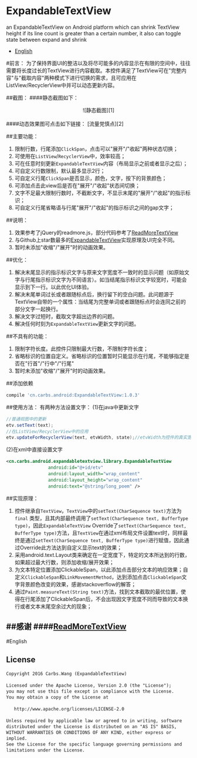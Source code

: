 # ExpandableTextView
an ExpandableTextView on Android platform which can shrink TextView height if its line count is greater than a certain number, it also can toggle state between expand and shrink 

* [English](#english)

#前言：
为了保持界面UI的整洁以及将尽可能多的内容显示在有限的空间中，往往需要将长度过长的TextView进行内容截取。本控件满足了TextView可在"完整内容"与"截取内容"两种模式下进行切换的需求，且可应用在ListView/RecyclerView中并可以动态更新内容。

##截图：
####静态截图如下：
<center>
![静态截图][1]
</center>
<br>
####动态效果图可点击如下链接：
[流量党慎点][2]


##主要功能：
1. 限制行数，行尾添加`ClickSpan`，点击可以"展开"/"收起"两种状态切换；
2. 可使用在`ListView`/`RecyclerView`中，效率较高；
3. 可在任意时刻更新`ExpandableTextView`内容（布局显示之前或者显示之后）；
4. 可自定义行数限制，默认最多显示2行；
5. 可自定义行尾`ClickSpan`是否显示，颜色，文字，按下的背景颜色；
6. 可添加点击此view后是否在"展开"/"收起"状态间切换；
7. 文字不足最大限制行数时，不截断文字，不显示末尾的"展开"/"收起"的指示标识；
8. 可自定义行尾省略语与行尾"展开"/"收起"的指示标识之间的gap文字；

##说明：
1. 效果参考了jQuery的readmore.js，部分代码参考了[ReadMoreTextView][3]
2. 与Github上star数最多的[ExpandableTextView][4]实现原理及UI完全不同。
3. 暂时未添加"收缩"/"展开"时的动画效果。

##优化：
1. 解决末尾显示的指示标识文字与原来文字宽度不一致时的显示问题（如原始文字与行尾指示标识文字为不同语言）。如当结尾指示标识文字较宽时，可能会显示到下一行。以此优化UI体验。
2. 解决末尾单词过长或者跟随标点后，换行留下的空白问题。此问题源于TextView自带的一个属性：当结尾为完整单词或者跟随标点时会连同之前的部分文字一起换行。
3. 解决文字过短时，截取文字超出边界的问题。
4. 解决任何时刻为`ExpandableTextView`更新文字的问题。

##不具有的功能：
1. 限制字符长度。此控件只限制最大行数，不限制字符长度；
2. 省略标识的位置自定义。省略标识的位置暂时只能显示在行尾，不能够指定是否在"行首"/"行中"/"行尾"
3. 暂时未添加"收缩"/"展开"时的动画效果。

##添加依赖
```groovy
compile 'cn.carbs.android:ExpandableTextView:1.0.3'
```

##使用方法：
有两种方法设置文字：
(1)在java中更新文字
```java
//普通视图中的更新
etv.setText(text);
//在ListView/RecyclerView中的应用
etv.updateForRecyclerView(text, etvWidth, state);//etvWidth为控件的真实宽度，state是控件所处的状态，“收缩”/“伸展”状态
```
(2)在xml中直接设置文字
```xml
<cn.carbs.android.expandabletextview.library.ExpandableTextView
                android:id="@+id/etv"
                android:layout_width="wrap_content"
                android:layout_height="wrap_content"
                android:text="@string/long_poem" />
```

##实现原理：
1. 控件继承自`TextView`，`TextView`中的`setText(CharSequence text)`方法为 `final` 类型，且其内部最终调用了`setText(CharSequence text, BufferType type)`，因此`ExpandableTextView` Override了`setText(CharSequence text, BufferType type)`方法，且`TextView`在通过xml布局文件设置text时，同样最终是通过`setText(CharSequence text, BufferType type)`进行赋值，因此通过Override此方法达到自定义显示text的效果；
2. 采用android.text.Layout类来确定在一定宽度下，特定的文本所达到的行数，如果超过最大行数，则添加收缩/展开效果；
3. 为文本特定位置添加ClickableSpan，以此添加点击部分文本的响应效果；自定义`ClickableSpan`和`LinkMovementMethod`，达到添加点击`ClickableSpan`文字背景颜色改变的效果，感谢stackoverflow的解答；
4. 通过`Paint.measureText(String text)`方法，找到文本截取的最优位置，使得在行尾添加了ClickableSpan后，不会出现因文字宽度不同而导致的文本换行或者文本末尾空余过大的现象；


##感谢
####[ReadMoreTextView][3]
---------------------
#English


## License

    Copyright 2016 Carbs.Wang (ExpandableTextView)

    Licensed under the Apache License, Version 2.0 (the "License");
    you may not use this file except in compliance with the License.
    You may obtain a copy of the License at

       http://www.apache.org/licenses/LICENSE-2.0

    Unless required by applicable law or agreed to in writing, software
    distributed under the License is distributed on an "AS IS" BASIS,
    WITHOUT WARRANTIES OR CONDITIONS OF ANY KIND, either express or implied.
    See the License for the specific language governing permissions and
    limitations under the License.



[1]: https://github.com/Carbs0126/Screenshot/blob/master/expandabletextview.jpg
[2]: https://github.com/Carbs0126/Screenshot/blob/master/expandabletextview.gif
[3]: https://github.com/borjabravo10/ReadMoreTextView
[4]: https://github.com/Manabu-GT/ExpandableTextView
